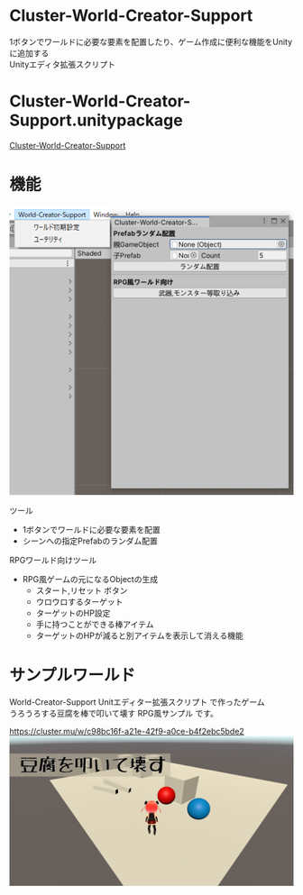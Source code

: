 # Cluster-World-Creator-Support
1ボタンでワールドに必要な要素を配置したり、ゲーム作成に便利な機能をUnityに追加する  
Unityエディタ拡張スクリプト

# Cluster-World-Creator-Support.unitypackage 
[Cluster-World-Creator-Support](https://drive.google.com/file/d/1eLFCwpK-5WYygtg_SmRNQbmbI5wiDp-L/view?usp=sharing)

# 機能
![editor](./res/editor.png)

ツール  
- 1ボタンでワールドに必要な要素を配置  
- シーンへの指定Prefabのランダム配置

RPGワールド向けツール
- RPG風ゲームの元になるObjectの生成  
    - スタート,リセット ボタン  
    - ウロウロするターゲット  
    - ターゲットのHP設定  
    - 手に持つことができる棒アイテム  
    - ターゲットのHPが減ると別アイテムを表示して消える機能  

# サンプルワールド
World-Creator-Support Unitエディター拡張スクリプト で作ったゲーム  
うろうろする豆腐を棒で叩いて壊す RPG風サンプル です。

https://cluster.mu/w/c98bc16f-a21e-42f9-a0ce-b4f2ebc5bde2
![豆腐](./res/rpg-sample.png)
